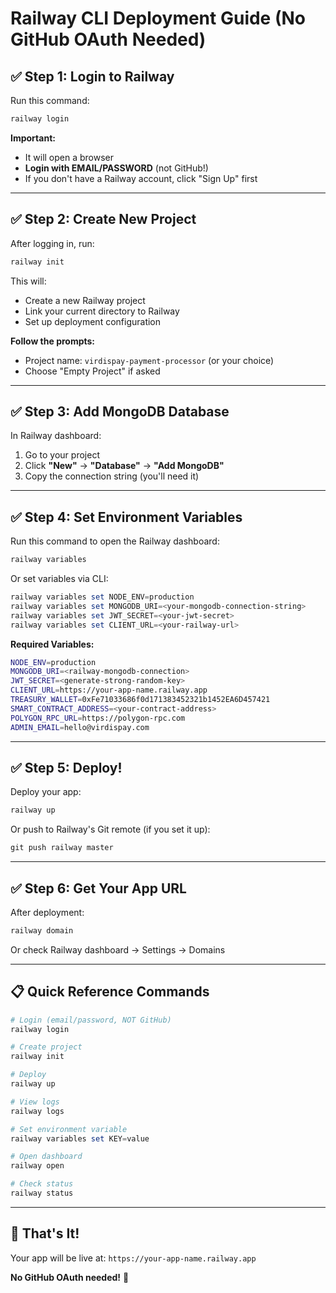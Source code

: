 # Railway CLI Deployment Guide (No GitHub OAuth Needed)

## ✅ Step 1: Login to Railway

Run this command:
```powershell
railway login
```

**Important:** 
- It will open a browser
- **Login with EMAIL/PASSWORD** (not GitHub!)
- If you don't have a Railway account, click "Sign Up" first

---

## ✅ Step 2: Create New Project

After logging in, run:
```powershell
railway init
```

This will:
- Create a new Railway project
- Link your current directory to Railway
- Set up deployment configuration

**Follow the prompts:**
- Project name: `virdispay-payment-processor` (or your choice)
- Choose "Empty Project" if asked

---

## ✅ Step 3: Add MongoDB Database

In Railway dashboard:
1. Go to your project
2. Click **"New"** → **"Database"** → **"Add MongoDB"**
3. Copy the connection string (you'll need it)

---

## ✅ Step 4: Set Environment Variables

Run this command to open the Railway dashboard:
```powershell
railway variables
```

Or set variables via CLI:
```powershell
railway variables set NODE_ENV=production
railway variables set MONGODB_URI=<your-mongodb-connection-string>
railway variables set JWT_SECRET=<your-jwt-secret>
railway variables set CLIENT_URL=<your-railway-url>
```

**Required Variables:**
```bash
NODE_ENV=production
MONGODB_URI=<railway-mongodb-connection>
JWT_SECRET=<generate-strong-random-key>
CLIENT_URL=https://your-app-name.railway.app
TREASURY_WALLET=0xFe71033686f0d171383452321b1452EA6D457421
SMART_CONTRACT_ADDRESS=<your-contract-address>
POLYGON_RPC_URL=https://polygon-rpc.com
ADMIN_EMAIL=hello@virdispay.com
```

---

## ✅ Step 5: Deploy!

Deploy your app:
```powershell
railway up
```

Or push to Railway's Git remote (if you set it up):
```powershell
git push railway master
```

---

## ✅ Step 6: Get Your App URL

After deployment:
```powershell
railway domain
```

Or check Railway dashboard → Settings → Domains

---

## 📋 Quick Reference Commands

```powershell
# Login (email/password, NOT GitHub)
railway login

# Create project
railway init

# Deploy
railway up

# View logs
railway logs

# Set environment variable
railway variables set KEY=value

# Open dashboard
railway open

# Check status
railway status
```

---

## 🎉 That's It!

Your app will be live at: `https://your-app-name.railway.app`

**No GitHub OAuth needed!** 🚀

